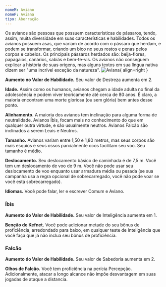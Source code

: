 ```yaml
---
nomeM: Aviano
nomeF: Aviana
tipo: Aberração
---
```

Os avianos são pessoas que possuem características de pássaros, tendo, assim, muita diversidade em suas características e habilidades.
Todos os avianos possuem asas, que variam de acordo com o pássaro que herdam, e podem se transformar, criando um bico no seus rostos e penas pelos corpos e cabelos.
Os principais pássaros herdados são: beija-flores, papagaios, canários, sabiás e bem-te-vis.
Os avianos não conseguem explicar a história de suas origens, mas alguns textos em sua língua nativa dizem ser "uma incrível exceção da natureza". 
![Aviana](Aviana.png){ align=right }

**Aumento no Valor de Habilidade.** Seu valor de Destreza aumenta em 2. 

**Idade.** Assim como os humanos, avianos chegam a idade adulta no final da adolescência e podem viver teoricamente até cerca de 80 anos. É claro, a maioria encontram uma morte gloriosa (ou sem glória) bem antes desse ponto. 

**Alinhamento.** A maioria dos avianos tem inclinação para alguma forma de neutralidade. Avianos Íbis, focam mais no conhecimento do que em qualquer outra virtude, e são usualmente neutros. Avianos Falcão são inclinados a serem Leais e Neutros. 

**Tamanho.** Avianos variam entre 1,50 e 1,80 metros, mas seus corpos são mais esquios e seus ossos parcialmente ocos facilitam seu voo. Seu tamanho é médio. 

**Deslocamento.** Seu deslocamento básico de caminhada é de 7,5 m. Você tem um deslocamento de voo de 9 m. Você não pode usar seu deslocamento de voo enquanto usar armadura média ou pesada (se sua campanha usa a regra opcional de sobrecarregado, você não pode voar se você está sobrecarregado). 

**Idiomas.** Você pode falar, ler e escrever Comum e Aviano. 
### Íbis
**Aumento do Valor de Habilidade.** Seu valor de Inteligência aumenta em 1. 

**Benção de Kefnet.** Você pode adicionar metade do seu bônus de proficiência, arredondado para baixo, em qualquer teste de Inteligência que você faça que já não inclua seu bônus de proficiência. 
### Falcão 
**Aumento do Valor de Habilidade.** Seu valor de Sabedoria aumenta em 2. 

**Olhos de Falcão.** Você tem proficiência na perícia Percepção. Adicionalmente, atacar a longo alcance não impõe desvantagem em suas jogadas de ataque a distancia.